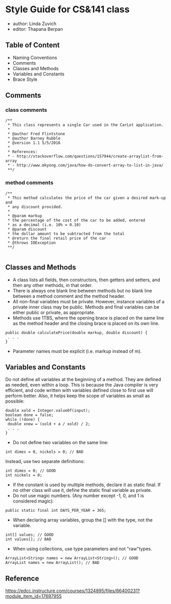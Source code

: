 # Style Guide for CS&141 class

*   author: Linda Zuvich
*   editor: Thapana Berpan

## Table of Content

*	Naming Conventions 
*	Comments
*	Classes and Methods 
*	Variables and Constants
* 	Brace Style

## Comments

### class comments 
~~~~
/** 
 * This class represents a single Car used in the CarLot application. 
 * 
 * @author Fred Flintstone 
 * @author Barney Rubble 
 * @version 1.1 5/5/2016 
 * 
 * References: 
 * - http://stackoverflow.com/questions/157944/create-arraylist-from-array 
 * - http://www.mkyong.com/java/how-do-convert-array-to-list-in-java/ 
 **/ 
 ~~~~ 
 
###	method comments
~~~~ 
/** 
 * This method calculates the price of the car given a desired mark-up and 
 * any discount provided. 
 * 
 * @param markup 
 * the percentage of the cost of the car to be added, entered 
 * as a decimal (i.e. 10% = 0.10) 
 * @param discount 
 * the dollar amount to be subtracted from the total 
 * @return the final retail price of the car 
 * @throws IOException 
 **/ 
 
 ~~~~ 
 
## Classes and Methods
*	A class lists all fields, then constructors, then getters and setters, and then any other methods,
in that order.
*	There is always one blank line between methods but no blank line between a method comment
and the method header.
*	All non-final variables must be private. However, instance variables of a private inner class
may be public. Methods and final variables can be either public or private, as appropriate.
*	Methods use 1TBS, where the opening brace is placed on the same line as the method header
and the closing brace is placed on its own line.
~~~~
public double calculatePrice(double markup, double discount) {
 . . .
}
~~~~
*	Parameter names must be explicit (i.e. markup instead of m).

## Variables and Constants

 Do not define all variables at the beginning of a method. They are defined as needed, even
within a loop. This is because the Java compiler is very efficient, and code written with variables
defined close to first use will perform better. Also, it helps keep the scope of variables as small
as possible:
~~~~
double xold = Integer.valueOf(input);
boolean done = false;
while (!done) {
 double xnew = (xold + a / xold) / 2;
 . . .
}
~~~~
*	Do not define two variables on the same line:
~~~~
int dimes = 0, nickels = 0; // BAD
~~~~
Instead, use two separate definitions:
~~~~
int dimes = 0; // GOOD
int nickels = 0;
~~~~
*	If the constant is used by multiple methods, declare it as static final. If no other class will
use it, define the static final variable as private.
*	Do not use magic numbers. (Any number except -1, 0, and 1 is considered magic):
~~~~
public static final int DAYS_PER_YEAR = 365;
~~~~
*	When declaring array variables, group the [] with the type, not the variable.
~~~~
int[] values; // GOOD
int values[]; // BAD
~~~~
*	When using collections, use type parameters and not "raw"types.
~~~~
ArrayList<String> names = new ArrayList<String>(); // GOOD
ArrayList names = new ArrayList(); // BAD
~~~~

## Reference

https://edcc.instructure.com/courses/1324895/files/66400231?module_item_id=17697955
